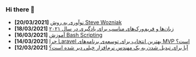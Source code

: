 ### Hi there 👋

<!-- posts -->
* **[20/03/2021]** [نوآوری به روش Steve Wozniak](https://liara.ir/blog/%d9%86%d9%88%d8%a2%d9%88%d8%b1%db%8c-%d8%a8%d9%87-%d8%b1%d9%88%d8%b4-steve-wozniak/ "نوآوری به روش Steve Wozniak")
* **[18/03/2021]** [زبان‌ها و فریم‌ورک‌های مناسب برای یادگیری در سال ۲۰۲۱](https://liara.ir/blog/%d8%b2%d8%a8%d8%a7%d9%86%e2%80%8c%d9%87%d8%a7-%d9%88-%d9%81%d8%b1%db%8c%d9%85%e2%80%8c%d9%88%d8%b1%da%a9%e2%80%8c%d9%87%d8%a7%db%8c-%d9%85%d9%86%d8%a7%d8%b3%d8%a8-%d8%a8%d8%b1%d8%a7%db%8c-%db%8c%d8%a7/ "زبان‌ها و فریم‌ورک‌های مناسب برای یادگیری در سال ۲۰۲۱")
* **[16/03/2021]** [آموزش Bash Scripting](https://liara.ir/blog/%d8%a2%d9%85%d9%88%d8%b2%d8%b4-bash-scripting/ "آموزش Bash Scripting")
* **[14/03/2021]** [چرا Laravel بهترین انتخاب برای توسعه‌ی برنامه‌های MVP است؟](https://liara.ir/blog/%da%86%d8%b1%d8%a7-laravel-%d8%a8%d9%87%d8%aa%d8%b1%db%8c%d9%86-%d8%a7%d9%86%d8%aa%d8%ae%d8%a7%d8%a8-%d8%a8%d8%b1%d8%a7%db%8c-%d8%aa%d9%88%d8%b3%d8%b9%d9%87%e2%80%8c%db%8c-%d8%a8%d8%b1%d9%86%d8%a7/ "چرا Laravel بهترین انتخاب برای توسعه‌ی برنامه‌های MVP است؟")
* **[12/03/2021]** [آیا برای تبدیل شدن به یک مهندس نرم‌افزار خیلی دیر شده است؟](https://liara.ir/blog/%d8%a2%db%8c%d8%a7-%d8%a8%d8%b1%d8%a7%db%8c-%d8%aa%d8%a8%d8%af%db%8c%d9%84-%d8%b4%d8%af%d9%86-%d8%a8%d9%87-%db%8c%da%a9-%d9%85%d9%87%d9%86%d8%af%d8%b3-%d9%86%d8%b1%d9%85%e2%80%8c%d8%a7%d9%81%d8%b2/ "آیا برای تبدیل شدن به یک مهندس نرم‌افزار خیلی دیر شده است؟")<!-- /posts -->

